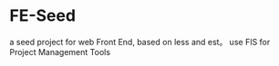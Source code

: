 FE-Seed
======

a seed project for web Front End, based on less and est。
use FIS for Project Management Tools
